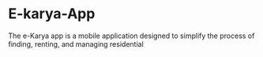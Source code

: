 # E-karya-App
The e-Karya app is a mobile application designed to simplify the process of finding, renting, and managing residential
